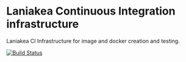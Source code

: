 Laniakea Continuous Integration infrastructure
==============================================

Laniakea CI Infrastructure for image and docker creation and testing.

[![Build Status](http://90.147.75.124:4000/jenkins/buildStatus/icon?job=laniakea_at_recas_prod_test)](http://90.147.75.124:4000/jenkins/job/laniakea_at_recas_prod_test/)
